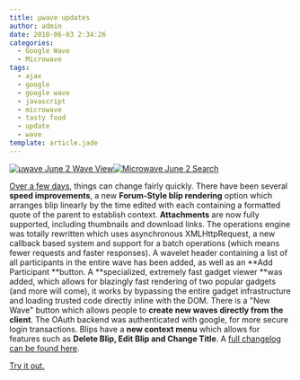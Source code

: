 ```yaml
---
title: μwave updates
author: admin
date: 2010-06-03 2:34:26
categories:
  - Google Wave
  - Microwave
tags: 
  - ajax
  - google
  - google wave
  - javascript
  - microwave
  - tasty food
  - update
  - wave
template: article.jade
---
```


[![](microwave62.png "μwave June 2 Wave View")](microwave62.png)[![](microwave62s.png "Microwave June 2 Search")](microwave62s.png)

[Over a few days,](2010/05/%CE%BCwave-lightweight-mobile-wave-client/) things can change fairly quickly. There have been several **speed improvements**, a new **Forum-Style blip rendering** option which arranges blip linearly by the time edited with each containing a formatted quote of the parent to establish context. **Attachments** are now fully supported, including thumbnails and download links. The operations engine was totally rewritten which uses asynchronous XMLHttpRequest, a new callback based system and support for a batch operations (which means fewer requests and faster responses). A wavelet header containing a list of all participants in the entire wave has been added, as well as an **Add Participant **button. A **specialized, extremely fast gadget viewer **was added, which allows for blazingly fast rendering of two popular gadgets (and more will come), it works by bypassing the entire gadget infrastructure and loading trusted code directly inline with the DOM. There is a "New Wave" button which allows people to **create new waves directly from the client**. The OAuth backend was authenticated with google, for more secure login transactions. Blips have a **new context menu** which allows for features such as **Delete Blip, Edit Blip and Change Title**. A [full changelog can be found here](http://antimatter15.com/misc/read/?googlewave.com!w+mrqWFs0vA).

[Try it out.](http://micro-wave.appspot.com)
